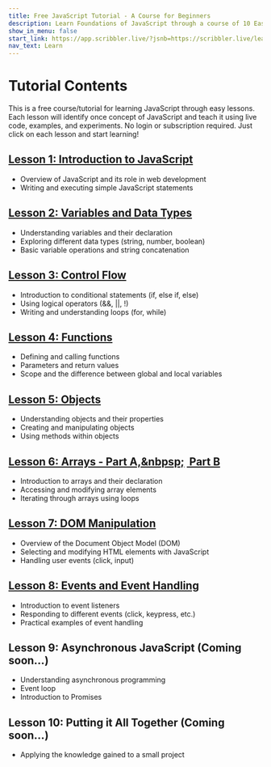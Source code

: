 ```yaml
---
title: Free JavaScript Tutorial - A Course for Beginners
description: Learn Foundations of JavaScript through a course of 10 Easy Lessons
show_in_menu: false
start_link: https://app.scribbler.live/?jsnb=https://scribbler.live/learn/intro-lesson-1.jsnb
nav_text: Learn
---
```


# Tutorial Contents
This is a free course/tutorial for learning JavaScript through easy lessons. Each lesson will identify once concept of JavaScript and teach it using live code, examples, and experiments. No login or subscription required. Just click on each lesson and start learning!

## <a href="https://app.scribbler.live/?jsnb=https://scribbler.live/learn/intro-lesson-1.jsnb">Lesson 1: Introduction to JavaScript</a>
- Overview of JavaScript and its role in web development
- Writing and executing simple JavaScript statements

## <a href="https://app.scribbler.live/?jsnb=https://scribbler.live/learn/intro-lesson-2.jsnb">Lesson 2: Variables and Data Types</a>
- Understanding variables and their declaration
- Exploring different data types (string, number, boolean)
- Basic variable operations and string concatenation

## <a href="https://app.scribbler.live/?jsnb=https://scribbler.live/learn/intro-lesson-3.jsnb">Lesson 3: Control Flow<a>
- Introduction to conditional statements (if, else if, else)
- Using logical operators (&&, ||, !)
- Writing and understanding loops (for, while)

## <a href="https://app.scribbler.live/?jsnb=https://scribbler.live/learn/intro-lesson-4.jsnb"> Lesson 4: Functions</a>
- Defining and calling functions
- Parameters and return values
- Scope and the difference between global and local variables

## <a href="https://app.scribbler.live/?jsnb=https://scribbler.live/learn/intro-lesson-5.jsnb"> Lesson 5: Objects </a>
- Understanding objects and their properties
- Creating and manipulating objects
- Using methods within objects


## <a href="https://app.scribbler.live/?jsnb=https://scribbler.live/learn/intro-lesson-6a.jsnb"> Lesson 6: Arrays -  Part A,&nbpsp;</a>&nbsp;<a href="https://app.scribbler.live/?jsnb=https://scribbler.live/learn/intro-lesson-6b.jsnb"> Part B</a>
- Introduction to arrays and their declaration
- Accessing and modifying array elements
- Iterating through arrays using loops


## <a href="https://app.scribbler.live/#github:gopi-suvanam/scribbler-website/learn/intro-lesson-7.jsnb" >Lesson 7: DOM Manipulation </a>
- Overview of the Document Object Model (DOM)
- Selecting and modifying HTML elements with JavaScript
- Handling user events (click, input)

## <a href="https://app.scribbler.live/#github:gopi-suvanam/scribbler-website/learn/intro-lesson-8.jsnb"> Lesson 8: Events and Event Handling </a>
- Introduction to event listeners
- Responding to different events (click, keypress, etc.)
- Practical examples of event handling

## Lesson 9: Asynchronous JavaScript (Coming soon...)
- Understanding asynchronous programming
- Event loop
- Introduction to Promises

## Lesson 10: Putting it All Together (Coming soon...)
- Applying the knowledge gained to a small project


